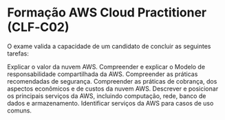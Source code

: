 # Formação AWS Cloud Practitioner (CLF‐C02)


O exame valida a capacidade de um candidato de concluir as seguintes tarefas:

Explicar o valor da nuvem AWS.
Compreender e explicar o Modelo de responsabilidade compartilhada da AWS.
Compreender as práticas recomendadas de segurança.
Compreender as práticas de cobrança, dos aspectos econômicos e de custos da nuvem AWS.
Descrever e posicionar os principais serviços da AWS, incluindo computação, rede, banco de dados e armazenamento.
Identificar serviços da AWS para casos de uso comuns.